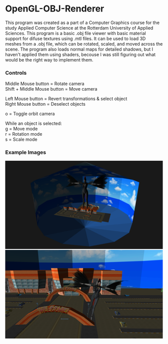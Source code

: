 # OpenGL-OBJ-Renderer
This program was created as a part of a Computer Graphics course for the study Applied Computer Science at the Rotterdam University of Applied Sciences.
This program is a basic .obj file viewer with basic material support for difuse textures using .mtl files.
It can be used to load 3D meshes from a .obj file, which can be rotated, scaled, and moved across the scene.
The program also loads normal maps for detailed shadows, but I haven't applied them using shaders, becouse I was still figuring out what would be the right way to implement them.

<h3>Controls</h3>
  Middle Mouse button         = Rotate camera<br>
  Shift + Middle Mouse button = Move camera<br>

  Left Mouse button   = Revert transformations & select object<br>
  Right Mouse button  = Deselect objects<br>

  o   = Toggle orbit camera<br>

  While an object is selected:<br>
  g   = Move mode<br>
  r   = Rotation mode<br>
  s   = Scale mode<br>

<h3>Example Images</h3>

![Example1](ExampleImages/Example1.png)
![Example2](ExampleImages/Example2.png)
